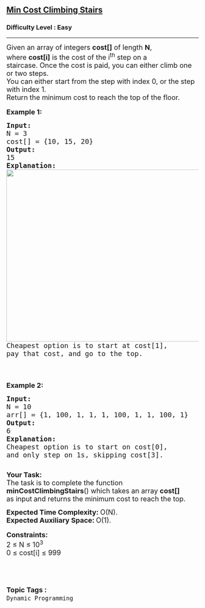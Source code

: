 <h2><a href="https://practice.geeksforgeeks.org/problems/min-cost-climbing-stairs/1">Min Cost Climbing Stairs</a></h2><h3>Difficulty Level : Easy</h3><hr><div class="problems_problem_content__Xm_eO"><p><span style="font-size:18px">Given an array of integers <strong>cost[]</strong> of length <strong>N</strong>, where&nbsp;<strong>cost[i]</strong>&nbsp;is the cost of the i<sup>th</sup>&nbsp;step on a staircase.&nbsp;Once&nbsp;the cost is paid, you can either climb one or two steps.<br>
You can either start from the step with index 0, or the step with index 1.<br>
Return the minimum cost to reach the top of the floor.</span><br>
<br>
<span style="font-size:18px"><strong>Example 1:</strong></span></p>

<pre><span style="font-size:18px"><strong>Input:
</strong>N = 3
cost[] = {10, 15, 20}
<strong>Output:
</strong>15<strong>
Explanation:
<img alt="" src="https://media.geeksforgeeks.org/img-practice/746_1-1629788354.png" style="height:450px; width:800px">
</strong>Cheapest option is to start at cost[1],
pay that cost, and go to the top.
</span></pre>

<p>&nbsp;</p>

<p><br>
<span style="font-size:18px"><strong>Example 2:</strong></span></p>

<pre><span style="font-size:18px"><strong>Input:
</strong>N = 10
arr[] = {1, 100, 1, 1, 1, 100, 1, 1, 100, 1}
<strong>Output:
</strong>6<strong>
Explanation:
</strong>Cheapest option is to start on cost[0], 
and only step on 1s, skipping cost[3].</span>
</pre>

<p><br>
<span style="font-size:18px"><strong>Your Task:</strong><br>
The task is to complete the function <strong>minCostClimbingStairs</strong>() which takes an array&nbsp;<strong>cost[] </strong>as&nbsp;input<strong>&nbsp;</strong>and returns the minimum cost to reach the top.</span></p>

<p><span style="font-size:18px"><strong>Expected Time Complexity:&nbsp;</strong>O(N).<br>
<strong>Expected Auxiliary Space:&nbsp;</strong>O(1).</span><br>
<br>
<span style="font-size:18px"><strong>Constraints:</strong><br>
2 ≤ N ≤ 10<sup>3</sup><br>
0&nbsp;≤ cost[i] ≤ 999</span></p>

<p>&nbsp;</p>
</div><br><p><span style=font-size:18px><strong>Topic Tags : </strong><br><code>Dynamic Programming</code>&nbsp;